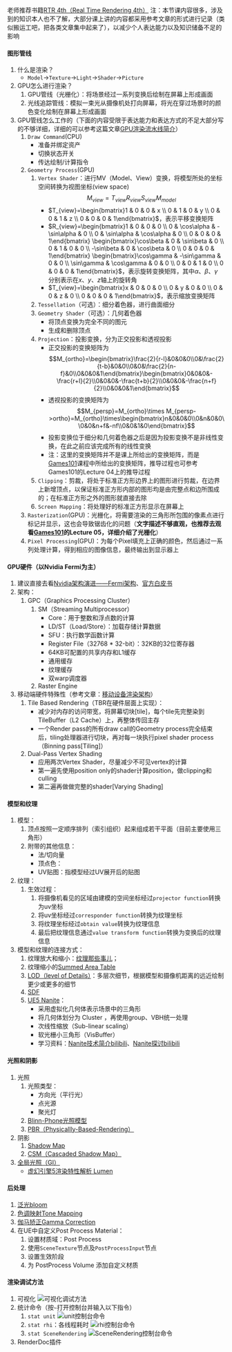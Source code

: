 老师推荐书籍[RTR 4th（Real Time Rendering 4th）](https://github.com/Morakito/Real-Time-Rendering-4th-CN)
注：本节课内容很多，涉及到的知识本人也不了解，大部分课上讲的内容都采用参考文章的形式进行记录（类似搬运工吧，把各类文章集中起来了），以减少个人表达能力以及知识储备不足的影响
#### 图形管线
1. 什么是渲染？
	- `Model`->`Texture`->`Light`->`Shader`->`Picture`
2. GPU怎么进行渲染？
	1. GPU管线（光栅化）：将场景经过一系列变换后绘制在屏幕上形成画面
	2. 光线追踪管线：模拟一束光从摄像机处打向屏幕，将光在穿过场景时的颜色变化绘制在屏幕上形成画面
3. GPU管线怎么工作的（下面的内容受限于表达能力和表达方式的不足大部分写的不够详细，详细的可以参考这篇文章[GPU渲染流水线简介](https://zhuanlan.zhihu.com/p/61949898)）
	1. `Draw Command`(CPU)
		- 准备并绑定资产
		- 切换状态开关
		- 传达绘制/计算指令
	1. `Geometry Process`(GPU)
		1. `Vertex Shader`：进行MV（Model、View）变换，将模型所处的坐标空间转换为视图坐标(view space)$$M_{view}=T_{view}R_{view}S_{view}M_{model}$$
			- $T_{view}=\begin{bmatrix}1 & 0 & 0 & x \\ 0 & 1 & 0 & y \\ 0 & 0 & 1 & z \\ 0 & 0 & 0 & 1\end{bmatrix}$，表示平移变换矩阵
			- $R_{view}=\begin{bmatrix}1 & 0 & 0 & 0 \\ 0 & \cos\alpha & -\sin\alpha & 0 \\ 0 & \sin\alpha & \cos\alpha & 0 \\ 0 & 0 & 0 & 1\end{bmatrix} \begin{bmatrix}\cos\beta & 0 & \sin\beta & 0 \\ 0 & 1 & 0 & 0 \\ -\sin\beta & 0 & \cos\beta & 0 \\ 0 & 0 & 0 & 1\end{bmatrix} \begin{bmatrix}\cos\gamma & -\sin\gamma & 0 & 0 \\ \sin\gamma & \cos\gamma & 0 & 0 \\ 0 & 0 & 1 & 0 \\ 0 & 0 & 0 & 1\end{bmatrix}$，表示旋转变换矩阵，其中$\alpha$、$\beta$、$\gamma$ 分别表示在$x$、$y$、$z$轴上的旋转角
			- $T_{view}=\begin{bmatrix}x & 0 & 0 & 0 \\ 0 & y & 0 & 0 \\ 0 & 0 & z & 0 \\ 0 & 0 & 0 & 1\end{bmatrix}$，表示缩放变换矩阵
		1. `Tessellation`（可选）：细分着色器，进行曲面细分
		2. `Geometry Shader`（可选）：几何着色器
			- 将顶点变换为完全不同的图元
			- 生成和删除顶点
		1. `Projection`：投影变换，分为正交投影和透视投影
			- 正交投影的变换矩阵为$$M_{ortho}=\begin{bmatrix}\frac{2}{r-l}&0&0&0\\0&\frac{2}{t-b}&0&0\\0&0&\frac{2}{n-f}&0\\0&0&0&1\end{bmatrix}\begin{bmatrix}0&0&0&-\frac{r+l}{2}\\0&0&0&-\frac{t+b}{2}\\0&0&0&-\frac{n+f}{2}\\0&0&0&1\end{bmatrix}$$
			- 透视投影的变换矩阵为$$M_{persp}=M_{ortho}\times M_{persp->ortho}=M_{ortho}\times\begin{bmatrix}n&0&0&0\\0&n&0&0\\0&0&n+f&-nf\\0&0&1&0\end{bmatrix}$$
			- 投影变换位于细分和几何着色器之后是因为投影变换不是非线性变换，在此之前应该完成所有的线性变换
			- 注：这里的变换矩阵并不是课上所给出的变换矩阵，而是[Games101](https://www.bilibili.com/video/BV1X7411F744/)课程中所给出的变换矩阵，推导过程也可参考Games101的Lecture 04上的推导过程
		1. `Clipping`：剪裁，将处于标准正方形边界上的图形进行剪裁，在边界上新增顶点，以保证标准正方形内部的图形均是由完整点和边所围成的；在标准正方形之外的图形就直接去除
		2. `Screen Mapping`：将处理好的标准正方形显示在屏幕上
	2. `Rasterization`(GPU)：光栅化，将需要渲染的三角形所包围的像素点进行标记并显示，这也会导致锯齿化的问题（**文字描述不够直观，也推荐去观看[Games101](https://www.bilibili.com/video/BV1X7411F744/)的Lecture 05，详细介绍了光栅化**）
	3. `Pixel Processing`(GPU)：为每个Pixel填充上正确的颜色，然后通过一系列处理计算，得到相应的图像信息，最终输出到显示器上
#### GPU硬件（以Nvidia Fermi为主）
1. 建议直接去看[Nvidia架构演进——Fermi架构](https://zhuanlan.zhihu.com/p/632718322)、[官方白皮书](https://www.nvidia.com/content/pdf/fermi_white_papers/nvidia_fermi_compute_architecture_whitepaper.pdf)
2. 架构：
	1. GPC（Graphics Processing Cluster）
		1. SM（Streaming Multiprocessor）
			- Core：用于整数和浮点数的计算
			- LD/ST（Load/Store）：加载存储计算数据
			- SFU：执行数学函数计算
			- Register File（32768 * 32-bit）：32KB的32位寄存器
			- 64KB可配置的共享内存和L1缓存
			- 通用缓存
			- 纹理缓存
			- 双warp调度器
		1. Raster Engine
3. 移动端硬件特殊性（参考文章：[移动设备渲染架构](https://zhuanlan.zhihu.com/p/265151933)）
	1. Tile Based Rendering（TBR在硬件层面上实现）：
		- 减少对内存的访问带宽，将屏幕切块\[tile]，每个tile先完整染到TileBuffer（L2 Cache）上，再整体传回主存
		- 一个Render pass的所有draw call的Geometry process完全结束后，tiling处理器进行切块，再对每一块执行pixel shader process（Binning pass\[Tiling]）
	2. Dual-Pass Vertex Shading
		- 应用两次Vertex Shader，尽量减少不可见vertex的计算
		- 第一遍先使用position only的shader计算position，做clipping和culling
		- 第二遍再做做完整的shader\[Varying Shading]
#### 模型和纹理
1. 模型：
	1. 顶点按照一定顺序排列（索引组织）起来组成若干平面（目前主要使用三角形）
	2. 附带的其他信息：
		- 法/切向量
		- 顶点色：
		- UV贴图：指模型经过UV展开后的贴图
2. 纹理：
	1. 生效过程：
		1. 将摄像机看见的区域由建模的空间坐标经过`projector function`转换为uv坐标
		2. 将uv坐标经过`corresponder function`转换为纹理坐标
		3. 将纹理坐标经过`obtain value`转换为纹理信息
		4. 最后把纹理信息通过`value transform function`转换为变换后的纹理信息
3. 模型和纹理的连接方式：
	1. 纹理放大和缩小：[纹理那些事儿](https://zhuanlan.zhihu.com/p/148732176)；
	2. 纹理缩小的[Summed Area Table](https://zhuanlan.zhihu.com/p/681670158)
	3. [LOD（level of Details）](https://zhuanlan.zhihu.com/p/384774807)：多层次细节，根据模型和摄像机距离的远近绘制更少或更多的细节
	4. [SDF](https://zhuanlan.zhihu.com/p/536530019)
	5. [UE5 Nanite](https://zhuanlan.zhihu.com/p/393930818)：
		- 采用虚拟化几何体表示场景中的三角形
		- 将几何体划分为 Cluster ，再使用group、VBH统一处理
		- 次线性缩放（Sub-linear scaling）
		- 软光栅小三角形（VisBuffer）
		- 学习资料：[Nanite技术简介bilibili](https://www.bilibili.com/video/BV1MP4y1a7Hh)、[Nanite探讨bilibili](https://www.bilibili.com/video/BV1Vy4y1g7zH)
#### 光照和阴影
1. 光照
	1. 光照类型：
		- 方向光（平行光）
		- 点光源
		- 聚光灯
	2. [Blinn-Phone光照模型](https://zhuanlan.zhihu.com/p/442023993)
	3. [PBR（Physicallly-Based-Rendering）](https://zhuanlan.zhihu.com/p/33464301)
1. 阴影
	1. [Shadow Map](https://blog.csdn.net/ronintao/article/details/51649664)
	2. [CSM（Cascaded Shadow Map）](https://zhuanlan.zhihu.com/p/144025113)
2. [全局光照（GI）](https://zhuanlan.zhihu.com/p/550938337)
	- [虚幻引擎5渲染特性解析 Lumen](https://www.bilibili.com/video/BV1fu411272a)
#### 后处理
1. [泛光bloom](https://zhuanlan.zhihu.com/p/525500877)
2. [色调映射Tone Mapping](https://zhuanlan.zhihu.com/p/21983679)
3. [伽马矫正Gamma Correction](https://baike.baidu.com/item/%E4%BC%BD%E7%8E%9B%E6%A0%A1%E6%AD%A3/7257507)
4. 在UE中自定义Post Process Material：
	1. 设置材质域：Post Process
	2. 使用`SceneTexture`节点及`PostProcessInput`节点
	3. 设置生效阶段
	4. 为 PostProcess Volume 添加自定义材质
#### 渲染调试方法
1. 可视化
	![可视化调试方法](./Pictures/可视化调试方法.png)
2. 统计命令（按`~`打开控制台并输入以下指令）
	1. `stat unit`
	![unit控制台命令](./Pictures/unit控制台命令.png)
	3. `stat rhi`：各线程耗时
	![rhi控制台命令](./Pictures/rhi控制台命令.png)
	5. `stat SceneRendering`
	![SceneRendering控制台命令](./Pictures/SceneRendering控制台命令.png)
3. RenderDoc插件